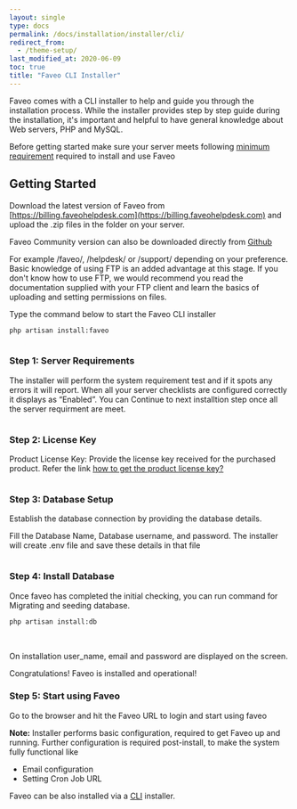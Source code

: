 ```yaml
---
layout: single
type: docs
permalink: /docs/installation/installer/cli/
redirect_from:
  - /theme-setup/
last_modified_at: 2020-06-09
toc: true
title: "Faveo CLI Installer"
---
```


Faveo comes with a CLI installer to help and guide you through the installation process. While the installer provides step by step guide during the installation, it's important and helpful to have general knowledge about Web servers, PHP and MySQL.

Before getting started make sure your server meets following [minimum requirement](/docs/system-requirement/requirement/) required to install and use Faveo

<a id="getting-started" name="getting-started"></a>
## Getting Started

Download the latest version of Faveo from [https://billing.faveohelpdesk.com](https://billing.faveohelpdesk.com) and upload the .zip files in the folder on your server.

Faveo Community version can also be downloaded directly from [Github](https://github.com/ladybirdweb/faveo-helpdesk)

For example /faveo/, /helpdesk/ or /support/ depending on your preference. Basic knowledge of using FTP is an added advantage at this stage. If you don't know how to use FTP, we would recommend you read the documentation supplied with your FTP client and learn the basics of uploading and setting permissions on files. 

Type the command below to start the Faveo CLI installer

```sh
php artisan install:faveo
```

<img src="https://lh5.googleusercontent.com/Pmf71TrKPH-cHr2fBOUyJxusRodK0V56EAcGRh51z_7KXJkwdQfpbgK-EC72XlGVnpLW98Mx7FWN2bOc0WA0Zex-LxKFnWGLZxQXJRIpckE05ZFJshKtOvCDS3ksVUJsgcoJbBdL" alt="" />

<a id="step1" name="step1"></a>
### Step 1: Server Requirements

The installer will perform the system requirement test and if it spots any errors it will report. When all your server checklists are configured correctly it displays as “Enabled”. You can Continue to next installtion step once all the server requirment are meet.

<img src="https://lh5.googleusercontent.com/Pmf71TrKPH-cHr2fBOUyJxusRodK0V56EAcGRh51z_7KXJkwdQfpbgK-EC72XlGVnpLW98Mx7FWN2bOc0WA0Zex-LxKFnWGLZxQXJRIpckE05ZFJshKtOvCDS3ksVUJsgcoJbBdL" alt="" />
    
<a id="step2" name="step2"></a>
### Step 2: License Key

Product License Key: Provide the license key received for the purchased product. Refer the link [how to get the product license key?](/docs/helpers/license-key)

<img src="https://lh3.googleusercontent.com/hvtKHjaJN_ZHGiblc2Wzm0oQz-TnchDeNHZPQ8WA6YNd8s6Ub8queeUieYZqQbBV-wb9p8BQDjf-rS7xYuLCUsTdbl_iFnbb8w4fBKZfGOWztomUzOmrfLqLPpvy03tzGy0-ruby" alt="" />

<a id="step3" name="step3"></a>    
### Step 3: Database Setup

Establish the database connection by providing the database details.

Fill the Database Name, Database username, and password. The installer will create .env file and save these details in that file

<img src="https://lh4.googleusercontent.com/wsH3nAq8FBYpaFkDxY4T0T92msQVmzR_NSRYJj3Q88HLGFJzwDbc7GyHtHlYdItfFb-zgtBk2DQGrJZ0QW6mlP4cg42yzpjbypy37Z6QqqQCco6B5VqRfH_i6Sm0GtOW8X2ZnXXy" alt="" />


<a id="step4" name="step4"></a>
### Step 4: Install Database

Once faveo has completed the initial checking, you can run command for Migrating and seeding database. 

```sh
php artisan install:db
```

<img src="https://lh3.googleusercontent.com/JO1GVEcDfOsObyw-AZDh24AYvXZ4LwJ7h-LKe0MtmBogRhMcBrZFh49-g_3fJ5Zcba_lRXPCGIkRfS_uWCLFTa-CIdd9XpThaNsHkpR8LGxc7YOkFt5HpFddXcHLmt5KulQdXzCS" alt="" />

<img src="https://lh6.googleusercontent.com/-Gh5codKaHw00G2a3IHezQaGl0r8KrvHpxl8hnAlbe5zn24P1ow3AQ89Q3AYCdtZmP74EUfi3LPFcAgZ3I6VnxV5KTYbwyYO1S0nrfblnl9z9xDhTLVrMiCgkLkvE-izwh2R-ppP" alt="" />
    
On installation user_name, email and password are displayed on the screen.
    
Congratulations! Faveo is installed and operational!

<a id="step6" name="step6"></a>
### Step 5: Start using Faveo

Go to the browser and hit the Faveo URL to login and start using faveo
<img src="https://lh3.googleusercontent.com/4OXyz8qOcKKrxCOz7vEhnmQz7udSeJMlXNfwnVZ12zdlYKPHr_oozdhn6AGtwazdcmqfx-BdxE6Jj4ZHS3iLY4XtRmbH7RxjdB8l2vJZ4uWaIRwIdQNZILD2TcIzkn5hUzp6J7F2" alt="" />

**Note:** Installer performs basic configuration, required to get Faveo up and running. Further configuration is required post-install, to make the system fully functional like
- Email configuration
- Setting Cron Job URL

Faveo can be also installed via a [CLI](/docs/installation/installer/cli) installer. 
